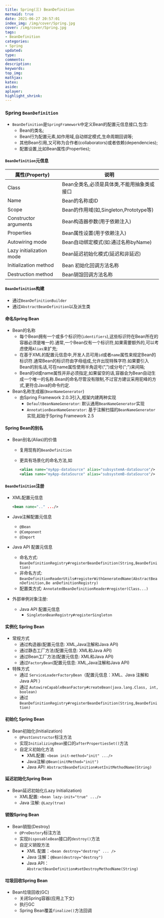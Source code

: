 ```yaml
---
title: Spring(三) BeanDefinition
mermaid: true
date: 2021-06-27 20:57:01
index_img: /img/cover/Spring.jpg
cover: /img/cover/Spring.jpg
tags:
- BeanDefinition
categories:
- Spring
updated:
type:
comments:
description:
keywords:
top_img:
mathjax:
katex:
aside:
aplayer:
highlight_shrink:
---
```


### Spring `BeanDefinition`

* `BeanDefinition`是`SpringFramework`中定义Bean的配置元信息接口,包含:
  * Bean的类名;
  * Bean行为配置元素,如作用域,自动绑定模式,生命周期回调等;
  * 其他Bean引用,又可称为合作者(collaborators)或者依赖(dependencies);
  * 配置设置,比如Bean属性(Properties);

#### `BeanDefinition`元信息

| 属性(Property)           | 说明                                       |
| ------------------------ | ------------------------------------------ |
| Class                    | Bean全类名,必须是具体类,不能用抽象类或接口 |
| Name                     | Bean的名称或ID                             |
| Scope                    | Bean的作用域(如,Singleton,Prototype等)     |
| Constructor arguments    | Bean构造器参数(用于依赖注入)               |
| Properties               | Bean属性设置(用于依赖注入)                 |
| Autowiring mode          | Bean自动绑定模式(如:通过名称byName)        |
| Lazy initialization mode | Bean延迟初始化模式(延迟和非延迟)           |
| Initialization method    | Bean 初始化回调方法名称                    |
| Destruction method       | Bean销毁回调方法名称                       |

#### `BeanDefinition`构建

* 通过`BeanDefinitionBuilder`
* 通过`AbstractBeanDefinition`以及派生类

#### 命名Spring Bean

* Bean的名称
  * 每个Bean拥有一个或多个标识符(`identifiers`),这些标识符在Bean所在的容器必须是唯一的.通常,一个Bean仅有一个标识符,如果需要额外的,可以考虑使用`Alias`来扩充;
  * 在基于XML的配置元信息中,开发人员可用`id`或者`name`属性来规定Bean的标识符.通常Bean的标识符由字母组成,允许出现特殊字符.如果要引入Bean的别名话,可在name属性使用半角逗号(",")或分号(";")来间隔;
  * Bean的id或name属性并非必须指定,如果留空的话,容器会为Bean自动生成一个唯一的名称.Bean的命名尽管没有限制,不过官方建议采用驼峰的方式,更符合Java的命令约定.
* Bean名称生成器(`BeanNameGenerator`)
  * 由Spring Framework 2.0.3引入,框架内建两种实现
    * `DefaultBeanNameGenerator`: 默认通用`BeanNameGenerator`实现
    * `AnnotationBeanNameGenerator`: 基于注解扫描的`BeanNameGenerator`实现,起始于Spring Framework 2.5

#### Spring Bean的别名

* Bean别名(Alias)的价值

  * 复用现有的`BeanDefinition`

  * 更具有场景化的命名方法,如

    ```xml
    <alias name="myApp-dataSource" alias="subsystemA-dataSource"/>
    <alias name="myApp-dataSource" alias="subsystemB-dataSource"/>
    ```

#### `BeanDefinition`注册

  * XML配置元信息

    ```xml
    <bean name=".." .../>
    ```

  * Java注解配置元信息

    * `@Bean`
    * `@Component`
    * `@Import`

  * Java API 配置元信息

    * 命名方式: `BeanDefinitionRegistry#registerBeanDefinition(String,BeanDefinition)  `
    * 非命名方式: `BeanDefinitionReaderUtils#registerWithGeneratedName(AbstractBeanDefinition,Be
      anDefinitionRegistry)  `
    * 配置类方式: `AnnotatedBeanDefinitionReader#register(Class...)  `

  * 外部单例对象注册:

    * Java API 配置元信息
      * `SingletonBeanRegistry#registerSingleton   `

#### 实例化 Spring Bean

* 常规方式
  * 通过构造器(配置元信息: XML,Java注解和Java API)
  * 通过静态工厂方法(配置元信息: XML和Java API)
  * 通过Bean工厂方法(配置元信息: XML和Java API)
  * 通过`FactoryBean`(配置元信息: XML,Java注解和Java API)
* 特殊方式
  * 通过 `ServiceLoaderFactoryBean`（配置元信息：XML、Java 注解和 Java API ）
  *  通过 `AutowireCapableBeanFactory#createBean(java.lang.Class, int, boolean)`
  *  通过 `BeanDefinitionRegistry#registerBeanDefinition(String,BeanDefinition)  `

#### 初始化 Spring Bean

* Bean初始化(Initialization)
  * `@PostConstructor`标注方法
  * 实现`InitializingBean`接口的`afterPropertiesSet()`方法
  * 自定义初始化方法
    * XML配置: `<bean init-method="init" .../>`
    * Java注解:`@Bean(initMethod="init")`
    * Java API: `AbstractBeanDefinition#setInitMethodName(String)  `

#### 延迟初始化Spring Bean

* Bean延迟初始化(Lazy Initialization)
  * XML配置: `<bean lazy-init="true" .../>`
  * Java 注解: `@Lazy(true)`

#### 销毁Spring Bean

* Bean销毁(Destroy)
  * `@PreDestory`标注方法
  * 实现`DisposableBean`接口的`destroy()`方法
  * 自定义销毁方法
    * XML 配置：`<bean destroy="destroy" ... />`
    *  Java 注解：`@Bean(destroy="destroy")`
    *  Java API：`AbstractBeanDefinition#setDestroyMethodName(String)  `

#### 垃圾回收Spring Bean

* Bean垃圾回收(GC)
  * 关闭Spring容器(应用上下文)
  * 执行GC
  * Spring Bean覆盖`finalize()`方法回调
